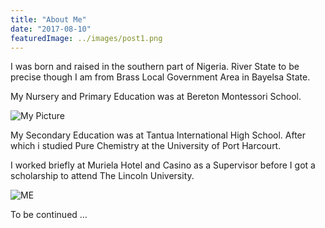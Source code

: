 ```yaml
---
title: "About Me"
date: "2017-08-10"
featuredImage: ../images/post1.png
---
```


I was born and raised in the southern part of Nigeria. River State to be precise though I am from Brass Local Government Area in Bayelsa State.

My Nursery and Primary Education was at Bereton Montessori School.

<img src="http://1.bp.blogspot.com/-rm6bZWeXXwk/VYhHY6zoMjI/AAAAAAAAMyA/hKvUoovuuEA/s320/Picture1.png" alt="My Picture">

My Secondary Education was at Tantua International High School. After which  i studied Pure Chemistry at the University of Port Harcourt.

I worked briefly at Muriela Hotel and Casino as a Supervisor before I got a scholarship to attend The Lincoln University.

<img src="http://2.bp.blogspot.com/-wHo70Kj169c/VYhLGZsBGZI/AAAAAAAAMyc/bdfpyPjEv_c/s320/Picture2.png" alt="ME">

To be continued ...






